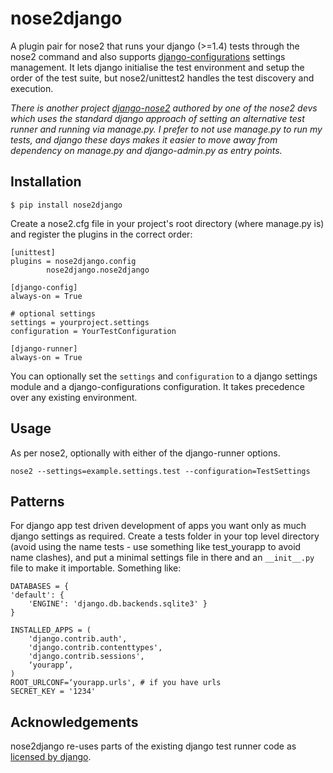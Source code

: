 nose2django
======================

A plugin pair for nose2 that runs your django (>=1.4) tests through the nose2 command and also supports [django-configurations](https://github.com/jezdez/django-configurations) settings management. It lets django initialise the test environment and setup the order of the test suite, but nose2/unittest2 handles the test discovery and execution.

*There is another project [django-nose2](https://github.com/jpellerin/django-nose2) authored by one of the nose2 devs which uses the standard django approach of setting an alternative test runner and running via manage.py. I prefer to not use manage.py to run my tests, and django these days makes it easier to move away from dependency on manage.py and django-admin.py as entry points.*

Installation
--------------

	$ pip install nose2django

Create a nose2.cfg file in your project's root directory (where manage.py is) and register the plugins in the correct order:

	[unittest]
	plugins = nose2django.config
            nose2django.nose2django

    [django-config]
    always-on = True

    # optional settings
    settings = yourproject.settings
    configuration = YourTestConfiguration

	[django-runner]
	always-on = True


You can optionally set the `settings` and `configuration` to a django settings module and a django-configurations configuration. It takes precedence over any existing environment.

Usage
--------

As per nose2, optionally with either of the django-runner options.

	nose2 --settings=example.settings.test --configuration=TestSettings
	
Patterns
------------
For django app test driven development of apps you want only as much django settings as required. Create a tests folder in your top level directory (avoid using the name tests - use something like test_yourapp to avoid name clashes), and put a minimal settings file in there and an `__init__.py` file to make it importable. Something like:

	DATABASES = {
    'default': {
        'ENGINE': 'django.db.backends.sqlite3' }
	}

	INSTALLED_APPS = (
    	'django.contrib.auth',
    	'django.contrib.contenttypes',
    	'django.contrib.sessions',
    	‘yourapp’,
	)
	ROOT_URLCONF=‘yourapp.urls', # if you have urls
	SECRET_KEY = '1234'

Acknowledgements
------------------

nose2django re-uses parts of the existing django test runner code as [licensed by django](https://raw.github.com/django/django/master/LICENSE).
